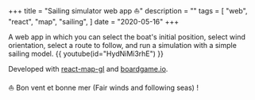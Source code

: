 +++
title = "Sailing simulator web app ⛵"
description = ""
tags = [
    "web",
    "react",
    "map",
    "sailing",
]
date = "2020-05-16"
+++

A web app in which you can select the boat's initial position, select wind orientation, select a route to follow, and run a simulation with a simple sailing model.
{{ youtube(id="HydNiMi3rhE") }}

Developed with [react-map-gl](https://visgl.github.io/react-map-gl/) and [boardgame.io](https://boardgame.io/).

:sailboat: Bon vent et bonne mer (Fair winds and following seas) !
